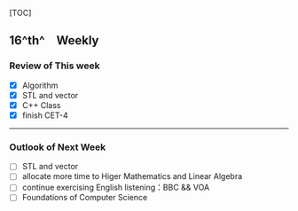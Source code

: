 [TOC]
## 16^th^&emsp;Weekly

### Review of This week

- [x] Algorithm
- [x] STL and vector
- [x] C++ Class
- [x] finish CET-4

***

### Outlook of Next Week

- [ ] STL and vector 
- [ ] allocate more time to Higer Mathematics and Linear Algebra
- [ ] continue exercising English listening：BBC && VOA
- [ ] Foundations of Computer Science
